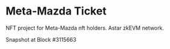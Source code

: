 # Meta-Mazda Ticket

NFT project for Meta-Mazda nft holders. Astar zkEVM network.

Snapshot at Block #3115663